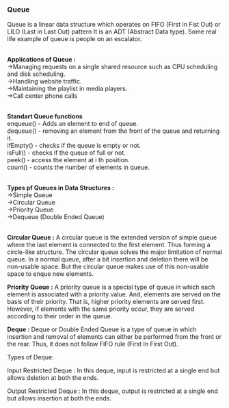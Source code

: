 ### Queue

Queue is a linear data structure which operates on FIFO (First in Fist Out) or LILO (Last in Last Out) pattern
It is an ADT (Abstract Data type).
Some real life example of queue is people on an escalator.<br/><br/>


**Applications of Queue :**<br/>
->Managing requests on a single shared resource such as CPU scheduling and disk scheduling.<br/>
->Handling website traffic.<br/>
->Maintaining the playlist in media players.<br/>
->Call center phone calls<br/><br/>


**Standart Queue functions**<br/>
enqueue() - Adds an element to end of queue.<br/>
dequeue() - removing an element from the front of the queue and returning it.<br/>
ifEmpty() - checks if the queue is empty or not.<br/>
isFull() - checks if the queue of full or not.<br/>
peek() -  access the element at i th position.<br/>
count() - counts the number of elements in queue.<br/><br/>


**Types pf Queues in Data Structures :**<br/>
->Simple Queue<br/>
->Circular Queue<br/>
->Priority Queue<br/>
->Dequeue (Double Ended Queue)<br/><br/>



**Circular Queue :** A circular queue is the extended version of simple queue where the last element is connected to the first element. Thus forming a circle-like structure. The circular queue solves the major limitation of normal queue. In a normal queue, after a bit insertion and deletion there will be non-usable space. But the circular queue makes use of this non-usable space to enque new elements.
<br/>

**Priority Queue :** A priority queue is a special type of queue in which each element is associated with a priority value. And, elements are served on the basis of their priority. That is, higher priority elements are served first. However, if elements with the same priority occur, they are served according to their order in the queue.
<br/>

**Deque :** Deque or Double Ended Queue is a type of queue in which insertion and removal of elements can either be performed from the front or the rear. Thus, it does not follow FIFO rule (First In First Out).<br/>

Types of Deque:

Input Restricted Deque :
In this deque, input is restricted at a single end but allows deletion at both the ends.

Output Restricted Deque :
In this deque, output is restricted at a single end but allows insertion at both the ends.





